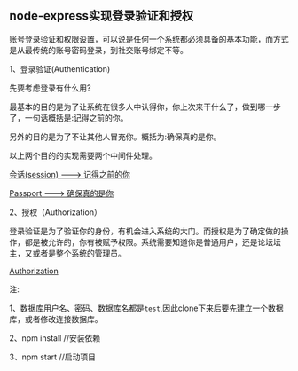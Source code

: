 ## node-express实现登录验证和授权

账号登录验证和权限设置，可以说是任何一个系统都必须具备的基本功能，而方式是从最传统的账号密码登录，到社交账号绑定不等。

1、登录验证(Authentication)

先要考虑登录有什么用?

最基本的目的是为了让系统在很多人中认得你，你上次来干什么了，做到哪一步了，一句话概括是:记得之前的你。

另外的目的是为了不让其他人冒充你。概括为:确保真的是你。

以上两个目的的实现需要两个中间件处理。

[会话(session) ---> 记得之前的你](https://github.com/WenNingZhang/simple_login/blob/master/md/session.md)

[Passport ---> 确保真的是你](https://github.com/WenNingZhang/simple_login/blob/master/md/passport.md)

2、授权（Authorization）

登录验证是为了验证你的身份，有机会进入系统的大门。而授权是为了确定做的操作，都是被允许的，你有被赋予权限。系统需要知道你是普通用户，还是论坛坛主，又或者是整个系统的管理员。

[Authorization](https://github.com/WenNingZhang/simple_login/blob/master/md/Authorization.md)

注:

1、数据库用户名、密码、数据库名都是`test`,因此clone下来后要先建立一个数据库，或者修改连接数据库。

2、npm install	//安装依赖

3、npm start 	//启动项目
